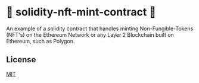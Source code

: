 # 📄 solidity-nft-mint-contract 📄

An example of a solidity contract that handles minting Non-Fungible-Tokens (NFT's) on the Ethereum Network or any Layer 2 Blockchain built on Ethereum, such as Polygon.

## License
[MIT](https://choosealicense.com/licenses/mit/)